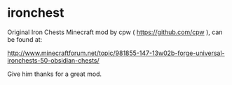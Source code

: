 ironchest
=========

Original Iron Chests Minecraft mod by cpw ( https://github.com/cpw ), can be found at: 

http://www.minecraftforum.net/topic/981855-147-13w02b-forge-universal-ironchests-50-obsidian-chests/

Give him thanks for a great mod.

